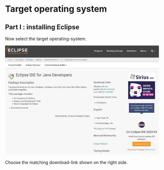 # Target operating system

## Part I : installing Eclipse

Now select the target operating-system.

![picture of os-selection site](./images/03.eclipse.jpg "Eclipse operating-system selection")

Choose the matching download-link shown on the right side.